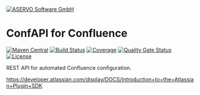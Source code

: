 [![ASERVO Software GmbH](https://aservo.github.io/img/aservo_atlassian_banner.png)](https://www.aservo.com/en/atlassian)

ConfAPI for Confluence
======================

[![Maven Central](https://maven-badges.herokuapp.com/maven-central/de.aservo.atlassian/confluence-confapi-plugin/badge.svg)](https://maven-badges.herokuapp.com/maven-central/de.aservo.atlassian/confluence-confapi-plugin)
[![Build Status](https://circleci.com/gh/aservo/confluence-confapi-plugin.svg?style=shield)](https://circleci.com/gh/aservo/confluence-confapi-plugin)
[![Coverage](https://sonarcloud.io/api/project_badges/measure?project=aservo_confluence-confapi-plugin&metric=coverage)](https://sonarcloud.io/dashboard?id=aservo_confluence-confapi-plugin)
[![Quality Gate Status](https://sonarcloud.io/api/project_badges/measure?project=aservo_confluence-confapi-plugin&metric=alert_status)](https://sonarcloud.io/dashboard?id=aservo_confluence-confapi-plugin)
[![License](https://img.shields.io/badge/License-Apache%202.0-blue.svg)](https://opensource.org/licenses/Apache-2.0)

REST API for automated Confluence configuration.

https://developer.atlassian.com/display/DOCS/Introduction+to+the+Atlassian+Plugin+SDK
